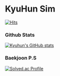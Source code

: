 # KyuHun Sim
[![Hits](https://hits.seeyoufarm.com/api/count/incr/badge.svg?url=https%3A%2F%2Fgithub.com%2Fkyuhunsim&count_bg=%2379C83D&title_bg=%23555555&icon=&icon_color=%23E7E7E7&title=hits&edge_flat=false)](https://hits.seeyoufarm.com)
### Github Stats

[![Kyuhun's GitHub stats](https://github-readme-stats.vercel.app/api?username=kyuhunsim&show_icons=true)](https://github.com/kyuhunsim/github-readme-stats)

### Baekjoon P.S
[![Solved.ac Profile](http://mazassumnida.wtf/api/generate_badge?boj=kyuhunsim)](https://solved.ac/kyuhunsim)


<!--
**kyuhunsim/kyuhunsim** is a ✨ _special_ ✨ repository because its `README.md` (this file) appears on your GitHub profile.

Here are some ideas to get you started:

- 🔭 I’m currently working on ...
- 🌱 I’m currently learning ...
- 👯 I’m looking to collaborate on ...
- 🤔 I’m looking for help with ...
- 💬 Ask me about ...
- 📫 How to reach me: ...
- 😄 Pronouns: ...
- ⚡ Fun fact: ...
-->
